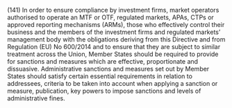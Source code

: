 (141) In order to ensure compliance by investment firms, market operators authorised to operate an MTF or OTF, regulated markets, APAs, CTPs or approved reporting mechanisms (ARMs), those who effectively control their business and the members of the investment firms and regulated markets’ management body with the obligations deriving from this Directive and from Regulation (EU) No 600/2014 and to ensure that they are subject to similar treatment across the Union, Member States should be required to provide for sanctions and measures which are effective, proportionate and dissuasive. Administrative sanctions and measures set out by Member States should satisfy certain essential requirements in relation to addressees, criteria to be taken into account when applying a sanction or measure, publication, key powers to impose sanctions and levels of administrative fines.